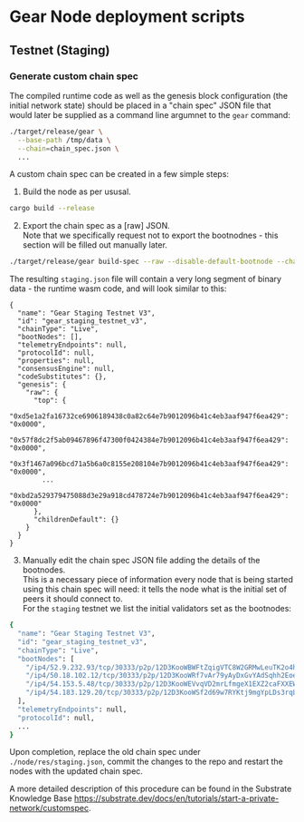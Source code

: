 # Gear Node deployment scripts

## Testnet (Staging)

### Generate custom chain spec

The compiled runtime code as well as the genesis block configuration (the initial network state) should be placed in a "chain spec" JSON file that would later be supplied as a command line argumnet to the `gear` command:
```bash
./target/release/gear \
  --base-path /tmp/data \
  --chain=chain_spec.json \
  ...
```

A custom chain spec can be created in a few simple steps:

1. Build the node as per ususal.
  ```bash
  cargo build --release
  ```
2. Export the chain spec as a [raw] JSON.\
Note that we specifically request not to export the bootnodnes - this section will be filled out manually later.
```bash
./target/release/gear build-spec --raw --disable-default-bootnode --chain staging > staging.json
```
The resulting ```staging.json``` file will contain a very long segment of binary data - the runtime wasm code, and will look similar to this:
```
{
  "name": "Gear Staging Testnet V3",
  "id": "gear_staging_testnet_v3",
  "chainType": "Live",
  "bootNodes": [],
  "telemetryEndpoints": null,
  "protocolId": null,
  "properties": null,
  "consensusEngine": null,
  "codeSubstitutes": {},
  "genesis": {
    "raw": {
      "top": {
        "0xd5e1a2fa16732ce6906189438c0a82c64e7b9012096b41c4eb3aaf947f6ea429": "0x0000",
        "0x57f8dc2f5ab09467896f47300f0424384e7b9012096b41c4eb3aaf947f6ea429": "0x0000",
        "0x3f1467a096bcd71a5b6a0c8155e208104e7b9012096b41c4eb3aaf947f6ea429": "0x0000",
        ...
        "0xbd2a529379475088d3e29a918cd478724e7b9012096b41c4eb3aaf947f6ea429": "0x0000"
      },
      "childrenDefault": {}
    }
  }
}
```

3. Manually edit the chain spec JSON file adding the details of the bootnodes.\
This is a necessary piece of information every node that is being started using this chain spec will need: it tells the node what is the initial set of peers it should connect to.\
For the ```staging``` testnet we list the initial validators set as the bootnodes:
```bash
{
  "name": "Gear Staging Testnet V3",
  "id": "gear_staging_testnet_v3",
  "chainType": "Live",
  "bootNodes": [
    "/ip4/52.9.232.93/tcp/30333/p2p/12D3KooWBWFtZqigVTC8W2GRMwLeuTK2o4hDC4XHVPyNV6hW1T1D",
    "/ip4/50.18.102.12/tcp/30333/p2p/12D3KooWRf7vAr79yAyDxGvYAdSqhh2EoeWe35Lx4QH4N6XMv2gH",
    "/ip4/54.153.5.48/tcp/30333/p2p/12D3KooWEVvqVD2mrLfmgeX1EXZ2caFXXEWWEs4Taa4mWzFUoF34",
    "/ip4/54.183.129.20/tcp/30333/p2p/12D3KooWSf2d69w7RYKtj9mgYpLDs3rqLAz9GHNSHHoCQDLUjeiP"
  ],
  "telemetryEndpoints": null,
  "protocolId": null,
  ...
}
```

Upon completion, replace the old chain spec under ```./node/res/staging.json```, commit the changes to the repo and restart the nodes with the updated chain spec.

A more detailed description of this procedure can be found in the Substrate Knowledge Base https://substrate.dev/docs/en/tutorials/start-a-private-network/customspec.
